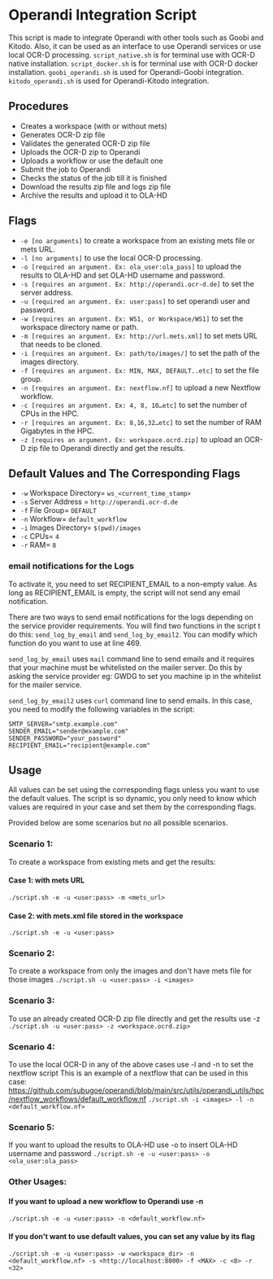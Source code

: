 
# Operandi Integration Script

This script is made to integrate Operandi with other tools such as Goobi and Kitodo. Also, it can be used as an interface to use Operandi services or use local OCR-D processing. 
`script_native.sh` is for terminal use with OCR-D native installation.
`script_docker.sh` is for terminal use with OCR-D docker installation.
`goobi_operandi.sh` is used for Operandi-Goobi integration.
`kitodo_operandi.sh` is used for Operandi-Kitodo integration.



## Procedures

- Creates a workspace (with or without mets)
- Generates OCR-D zip file
- Validates the generated OCR-D zip file
- Uploads the OCR-D zip to Operandi
- Uploads a workflow or use the default one
- Submit the job to Operandi
- Checks the status of the job till it is finished
- Download the results zip file and logs zip file
- Archive the results and upload it to OLA-HD 


## Flags

- `-e [no arguments]` to create a workspace from an existing mets file or mets URL.
- `-l [no arguments]` to use the local OCR-D processing.
- `-o [required an argument. Ex: ola_user:ola_pass]` to upload the results to OLA-HD and set OLA-HD username and password.
- `-s [requires an argument. Ex: http://operandi.ocr-d.de]` to set the server address. 
- `-u [required an argument. Ex: user:pass]` to set operandi user and password.
- `-w [requires an argument. Ex: WS1, or Workspace/WS1]` to set the workspace directory name or path.
- `-m [requires an argument. Ex: http://url.mets.xml]` to set mets URL that needs to be cloned.
- `-i [requires an argument. Ex: path/to/images/]` to set the path of the images directory.
- `-f [requires an argument. Ex: MIN, MAX, DEFAULT..etc]` to set the file group.
- `-n [requires an argument. Ex: nextflow.nf]` to upload a new Nextflow workflow.
- `-c [requires an argument. Ex: 4, 8, 10…etc]` to set the number of CPUs in the HPC.
- `-r [requires an argument. Ex: 8,16,32…etc]` to set the number of RAM Gigabytes in the HPC.
- `-z [requires an argument. Ex: workspace.ocrd.zip]` to upload an OCR-D zip file to Operandi directly and get the results.


## Default Values and The Corresponding Flags

- `-w` Workspace Directory= `ws_<current_time_stamp>` 
- `-s` Server Address = `http://operandi.ocr-d.de`
- `-f` File Group= `DEFAULT`
- `-n` Workflow= `default_workflow`
- `-i` Images Directory= `$(pwd)/images`
- `-c` CPUs= `4`
- `-r` RAM= `8`



### email notifications for the Logs
To activate it, you need to set RECIPIENT_EMAIL to a non-empty value. As long as RECIPIENT_EMAIL is empty, the script will not send any email notification.

There are two ways to send email notifications for the logs depending on the service provider requirements. You will find two functions in the script t do this: `send_log_by_email` and `send_log_by_email2`. You can modify which function do you want to use at line 469.

`send_log_by_email` uses `mail` command line to send emails and it requires that your machine must be whitelisted on the mailer server. Do this by asking the service provider eg: GWDG to set you machine ip in the whitelist for the mailer service.

`send_log_by_email2` uses `curl` command line to send emails. In this case, you need to modify the following variables in the script:
```# Email settings
SMTP_SERVER="smtp.example.com"
SENDER_EMAIL="sender@example.com"
SENDER_PASSWORD="your_password"
RECIPIENT_EMAIL="recipient@example.com"
```

## Usage
All values can be set using the corresponding flags unless you want to use the default values. The script is so dynamic, you only need to know which values are required in your case and set them by the corresponding flags. 

Provided below are some scenarios but no all possible scenarios.

### Scenario 1: 
To create a workspace from existing mets and get the results:
#### Case 1: with mets URL
`./script.sh -e -u <user:pass> -m <mets_url>`
#### Case 2: with mets.xml file stored in the workspace
`./script.sh -e -u <user:pass>`
### Scenario 2: 
To create a workspace from only the images and don't have mets file for those images
`./script.sh -u <user:pass> -i <images>`
### Scenario 3: 
To use an already created OCR-D zip file directly and get the results use -z
`./script.sh -u <user:pass> -z <workspace.ocrd.zip>`
### Scenario 4: 
To use the local OCR-D in any of the above cases use -l and -n to set the nextflow script 
This is an example of a nextflow that can be used in this case:
https://github.com/subugoe/operandi/blob/main/src/utils/operandi_utils/hpc/nextflow_workflows/default_workflow.nf
`./script.sh -i <images> -l -n <default_workflow.nf>`
### Scenario 5: 
If you want to upload the results to OLA-HD use -o to insert OLA-HD username and password
`./script.sh -e -u <user:pass> -o <ola_user:ola_pass>`
### Other Usages:
#### If you want to upload a new workflow to Operandi use -n
`./script.sh -e -u <user:pass> -n <default_workflow.nf>`
#### If you don't want to use default values, you can set any value by its flag
`./script.sh -e -u <user:pass> -w <workspace_dir> -n <default_workflow.nf> -s <http://localhost:8000> -f <MAX> -c <8> -r <32>`

